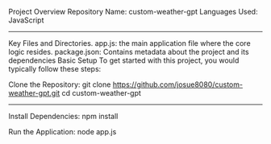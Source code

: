 Project Overview
Repository Name: custom-weather-gpt
Languages Used: JavaScript
_________________

Key Files and Directories.
app.js: the main application file where the core logic resides.
package.json: Contains metadata about the project and its dependencies
Basic Setup
To get started with this project, you would typically follow these steps:
 
Clone the Repository:
git clone https://github.com/josue8080/custom-weather-gpt.git
cd custom-weather-gpt
___________________________________

Install Dependencies:
npm install

Run the Application:
node app.js


